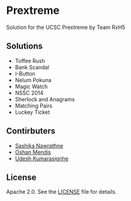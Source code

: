 # Prextreme
Solution for the UCSC Prextreme by Team RxH5

## Solutions 

* Toffee Rush
* Bank Scandal
* I-Button
* Nelum Pokuna
* Magic Watch
* NSSC 2014
* Sherlock and Anagrams
* Matching Pairs
* Luckey Ticket

## Contirbuters
* [Sashika Nawrathne](https://github.com/Sashika269)
* [Oshan Mendis](https://github.com/Oshan96)
* [Udesh Kumarasignhe](https://github.com/UdeshUK)

## License
Apache 2.0. See the [LICENSE](https://github.com/Team-RxH5/Prextreme/blob/master/LICENSE) file for details.